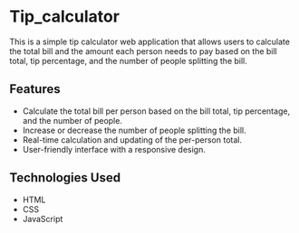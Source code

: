 # Tip_calculator

This is a simple tip calculator web application that allows users to calculate the total bill and the amount each person needs to pay based on the bill total, tip percentage, and the number of people splitting the bill.

## Features

- Calculate the total bill per person based on the bill total, tip percentage, and the number of people.
- Increase or decrease the number of people splitting the bill.
- Real-time calculation and updating of the per-person total.
- User-friendly interface with a responsive design.

## Technologies Used

- HTML
- CSS
- JavaScript



